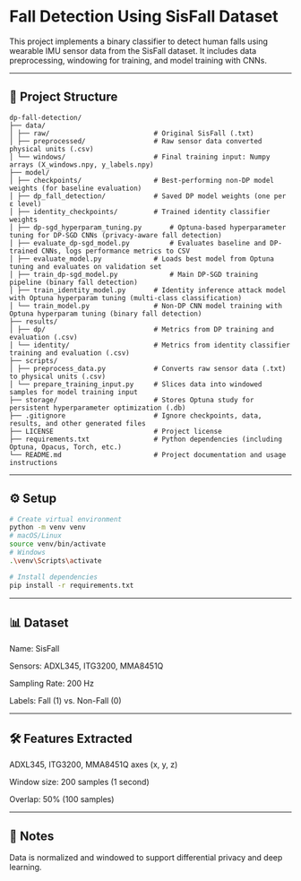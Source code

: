 # Fall Detection Using SisFall Dataset

This project implements a binary classifier to detect human falls using wearable IMU sensor data from the SisFall dataset. It includes data preprocessing, windowing for training, and model training with CNNs.

---

## 📁 Project Structure
    dp-fall-detection/
    ├── data/
    │ ├── raw/                          # Original SisFall (.txt)
    │ ├── preprocessed/                 # Raw sensor data converted physical units (.csv)
    │ └── windows/                      # Final training input: Numpy arrays (X_windows.npy, y_labels.npy)
    ├── model/
    │ ├── checkpoints/                  # Best-performing non-DP model weights (for baseline evaluation)
    │ ├── dp_fall_detection/            # Saved DP model weights (one per ε level)
    │ ├── identity_checkpoints/         # Trained identity classifier weights
    │ ├── dp-sgd_hyperparam_tuning.py       # Optuna-based hyperparameter tuning for DP-SGD CNNs (privacy-aware fall detection)
    │ ├── evaluate_dp-sgd_model.py          # Evaluates baseline and DP-trained CNNs, logs performance metrics to CSV
    │ ├── evaluate_model.py             # Loads best model from Optuna tuning and evaluates on validation set
    │ ├── train_dp-sgd_model.py             # Main DP-SGD training pipeline (binary fall detection)
    │ ├── train_identity_model.py       # Identity inference attack model with Optuna hyperparam tuning (multi-class classification)
    │ └── train_model.py                # Non-DP CNN model training with Optuna hyperparam tuning (binary fall detection)
    ├── results/
    │ ├── dp/                           # Metrics from DP training and evaluation (.csv)
    │ └── identity/                     # Metrics from identity classifier training and evaluation (.csv)
    ├── scripts/
    │ ├── preprocess_data.py            # Converts raw sensor data (.txt) to physical units (.csv)
    │ └── prepare_training_input.py     # Slices data into windowed samples for model training input
    ├── storage/                        # Stores Optuna study for persistent hyperparameter optimization (.db)
    ├── .gitignore                      # Ignore checkpoints, data, results, and other generated files
    ├── LICENSE                         # Project license
    ├── requirements.txt                # Python dependencies (including Optuna, Opacus, Torch, etc.)
    └── README.md                       # Project documentation and usage instructions

---

## ⚙️ Setup

```bash
# Create virtual environment
python -m venv venv
# macOS/Linux
source venv/bin/activate
# Windows
.\venv\Scripts\activate

# Install dependencies
pip install -r requirements.txt
```

---

## 📊 Dataset
Name: SisFall

Sensors: ADXL345, ITG3200, MMA8451Q

Sampling Rate: 200 Hz

Labels: Fall (1) vs. Non-Fall (0)

---

## 🛠 Features Extracted
ADXL345, ITG3200, MMA8451Q axes (x, y, z)

Window size: 200 samples (1 second)

Overlap: 50% (100 samples)

---

## 📌 Notes
Data is normalized and windowed to support differential privacy and deep learning.
